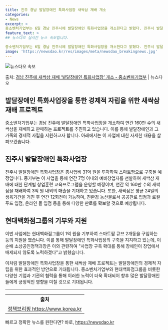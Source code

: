 ```yaml
---
title: 진주 경남 발달장애인 특화사업장 새싹삼 재배 개소
categories:
- News
excerpt: >
중소벤처기업부는 6일 경남 진주시에 발달장애인 특화사업장을 개소한다고 밝혔다. 진주시 발달장애인특화사업장은 …
feature_text: >
## 뉴스다오 실시간 뉴스 속보입니다.

중소벤처기업부는 6일 경남 진주시에 발달장애인 특화사업장을 개소한다고 밝혔다. 진주시 발달장애인특화사업장은 …
image: 'https://newsdao.kr/res/images/meta/newsdao_breakingnews.jpg'
---
```


![뉴스다오 속보](https://newsdao.kr/res/images/meta/newsdao_breakingnews.jpg)

<p>출처: <a href="https://newsdao.kr/2741" rel="dofollow">경남 진주에 새싹삼 재배 ‘발달장애인 특화사업장’ 개소 - 중소벤처기업부</a> | 뉴스다오</p>

<h2>발달장애인 특화사업장을 통한 경제적 자립을 위한 새싹삼 재배 프로젝트</h2>

<p data-ke-size="size16">중소벤처기업부는 경남 진주에 발달장애인 특화사업장을 개소하여 연간 160만 수의 새싹삼을 재배하고 판매하는 프로젝트를 추진하고 있습니다. 이를 통해 발달장애인과 그 가족의 경제적 자립을 지원하고자 합니다. 아래에서는 이 사업에 대한 자세한 내용을 살펴보겠습니다.</p>

<h2>진주시 발달장애인 특화사업장</h2>

<p data-ke-size="size16">진주시 발달장애인 특화사업장은 총사업비 31억 원을 투자하여 스마트팜으로 구축될 예정입니다. 중기부는 이 사업을 통해 연간 7명 이내의 예비창업자를 선발하여 새싹삼 재배에 대한 단계별 창업훈련 교육프로그램을 운영할 예정이며, 연간 약 160만 수의 새싹삼을 재배하여 3억 원 내외의 매출을 기대하고 있습니다. 또한, 새싹삼은 평균 24일의 생육기간을 거친 후 연간 12회전이 가능하며, 친환경 농산물로서 공공판로 입점과 로컬 푸드 입점, 온라인 몰 입점 등을 통해 다양한 판로를 확보할 것으로 예상됩니다.</p>

<h2>현대백화점그룹의 기부와 지원</h2>

<p data-ke-size="size16">이번 사업에는 현대백화점그룹이 1억 원을 기부하여 스마트팜 큐브 2개동을 구입하는 등의 지원을 했습니다. 이를 통해 발달장애인 특화사업장의 구축을 지지하고 있는데, 이순배 소상공인정책과장은 이와 관련하여 "사업장 구축 확대를 통해 장애인이 창업에서 배제되지 않도록 노력하겠다"고 밝혔습니다.</p>

<p data-ke-size="size16">이처럼 발달장애인 특화사업장을 통한 새싹삼 재배 프로젝트는 발달장애인의 경제적 자립을 위한 효과적인 방안으로 기대됩니다. 중소벤처기업부와 현대백화점그룹을 비롯한 다양한 기업과 기관의 협력을 통해 이러한 노력이 더욱 확대되어 향후 많은 발달장애인들에게 긍정적인 영향을 미칠 것으로 기대됩니다.</p>

<hr>

<table>
	<tbody>
		<tr>
			<td style="text-align: center; height: 17px;"><b>출처</b></td>
		</tr>
		<tr>
			<td style="text-align: center; height: 17px;"><a href="https://newsdao.kr/2741">정책브리핑 https://www.korea.kr</a></td>
		</tr>
	</tbody>
</table> 

빠르고 정확한 뉴스를 원한다면? 바로, <a href="https://newsdao.kr" rel="dofollow">https://newsdao.kr</a>


    

